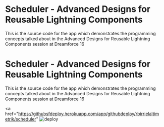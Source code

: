 # Scheduler - Advanced Designs for Reusable Lightning Components
This is the source code for the app which demonstrates the programming concepts talked about in the Advanced Designs for Reusable Lightning Components session at Dreamforce 16

# Scheduler - Advanced Designs for Reusable Lightning Components
This is the source code for the app which demonstrates the programming concepts talked about in the Advanced Designs for Reusable Lightning Components session at Dreamforce 16

<a href="https://githubsfdeploy.herokuapp.com/app/githubdeploy/rbirrielaltimetrik/scheduler"
<img data-attachment-id="1966" data-permalink="https://andyinthecloud.com/2014/09/27/the-new-github-deploy-to-salesforce-tool-button/deploy/" data-orig-file="https://andrewfawcett.files.wordpress.com/2014/09/deploy.png?w=820" data-orig-size="151,28" data-comments-opened="1" data-image-meta="{&quot;aperture&quot;:&quot;0&quot;,&quot;credit&quot;:&quot;&quot;,&quot;camera&quot;:&quot;&quot;,&quot;caption&quot;:&quot;&quot;,&quot;created_timestamp&quot;:&quot;0&quot;,&quot;copyright&quot;:&quot;&quot;,&quot;focal_length&quot;:&quot;0&quot;,&quot;iso&quot;:&quot;0&quot;,&quot;shutter_speed&quot;:&quot;0&quot;,&quot;title&quot;:&quot;&quot;,&quot;orientation&quot;:&quot;0&quot;}" data-image-title="deploy" data-image-description="" data-medium-file="https://andrewfawcett.files.wordpress.com/2014/09/deploy.png?w=820?w=151" data-large-file="https://andrewfawcett.files.wordpress.com/2014/09/deploy.png?w=820?w=151" class="alignnone size-full wp-image-1966" src="https://andrewfawcett.files.wordpress.com/2014/09/deploy.png?w=820" alt="deploy">
</a>

